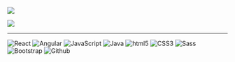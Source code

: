 
![](https://streak-stats.demolab.com/?user=deboragoncalves)

![](https://github-readme-stats-git-masterrstaa-rickstaa.vercel.app/api/top-langs?username=deboragoncalves&show_icons=true&locale=en&layout=compact)

---

![React](https://img.shields.io/badge/react-%2320232a.svg?style=for-the-badge&logo=react&logoColor=%2361DAFB)
![Angular](https://img.shields.io/badge/angular-E43D40?style=for-the-badge&logo=angular&logoColor=black)
![JavaScript](https://img.shields.io/badge/javascript-F7DF1E?style=for-the-badge&logo=javascript&logoColor=black)
![Java](https://img.shields.io/badge/Java-5483A2?style=for-the-badge&logo=java&logoColor=black)
![html5](https://img.shields.io/badge/HTML5-E34F26?style=for-the-badge&logo=html5&logoColor=white)
![CSS3](https://img.shields.io/badge/CSS3-1572B6?style=for-the-badge&logo=css3&logoColor=white)
![Sass](https://img.shields.io/badge/Sass-CC6699?style=for-the-badge&logo=sass&logoColor=white)
![Bootstrap](https://img.shields.io/badge/bootstrap-%23563D7C.svg?style=for-the-badge&logo=bootstrap&logoColor=white)
![Github](https://img.shields.io/badge/GitHub-100000?style=for-the-badge&logo=github&logoColor=white)





